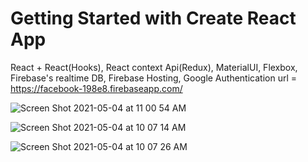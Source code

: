 # Getting Started with Create React App

React + React(Hooks), React context Api(Redux), MaterialUI, Flexbox, Firebase's realtime DB, Firebase Hosting, Google Authentication
url = https://facebook-198e8.firebaseapp.com/

![Screen Shot 2021-05-04 at 11 00 54 AM](https://user-images.githubusercontent.com/73474252/117024533-14f57780-acc8-11eb-8e45-a8cbbfac79dc.png)

![Screen Shot 2021-05-04 at 10 07 14 AM](https://user-images.githubusercontent.com/73474252/117025003-82090d00-acc8-11eb-825d-583a2d19a248.png)

![Screen Shot 2021-05-04 at 10 07 26 AM](https://user-images.githubusercontent.com/73474252/117025571-065b9000-acc9-11eb-8602-5844a2e8d8fb.png)



